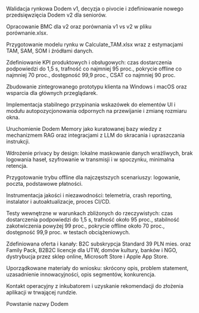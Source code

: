 Walidacja rynkowa Dodem v1, decyzja o pivocie i zdefiniowanie nowego przedsięwzięcia Dodem v2 dla seniorów.

Opracowanie BMC dla v2 oraz porównania v1 vs v2 w pliku porównanie.xlsx.

Przygotowanie modelu rynku w Calculate_TAM.xlsx wraz z estymacjami TAM, SAM, SOM i źródłami danych.

Zdefiniowanie KPI produktowych i obsługowych: czas dostarczenia podpowiedzi do 1,5 s, trafność co najmniej 95 proc., pokrycie offline co najmniej 70 proc., dostępność 99,9 proc., CSAT co najmniej 90 proc.

Zbudowanie zintegrowanego prototypu klienta na Windows i macOS oraz wsparcia dla głównych przeglądarek.

Implementacja stabilnego przypinania wskazówek do elementów UI i modułu autopozycjonowania odpornych na przewijanie i zmianę rozmiaru okna.

Uruchomienie Dodem Memory jako kuratowanej bazy wiedzy z mechanizmem RAG oraz integracjami z LLM do skracania i upraszczania instrukcji.

Wdrożenie privacy by design: lokalne maskowanie danych wrażliwych, brak logowania haseł, szyfrowanie w transmisji i w spoczynku, minimalna retencja.

Przygotowanie trybu offline dla najczęstszych scenariuszy: logowanie, poczta, podstawowe płatności.

Instrumentacja jakości i niezawodności: telemetria, crash reporting, instalator i autoaktualizacje, proces CI/CD.

Testy wewnętrzne w warunkach zbliżonych do rzeczywistych: czas dostarczenia podpowiedzi do 1,5 s, trafność około 95 proc., stabilność zakotwiczenia powyżej 99 proc., pokrycie offline około 70 proc., dostępność 99,9 proc. w testach obciążeniowych.

Zdefiniowana oferta i kanały: B2C subskrypcja Standard 39 PLN mies. oraz Family Pack, B2B2C licencje dla UTW, domów kultury, banków i NGO, dystrybucja przez sklep online, Microsoft Store i Apple App Store.

Uporządkowane materiały do wniosku: skrócony opis, problem statement, uzasadnienie innowacyjności, opis segmentów, konkurencja.

Kontakt operacyjny z inkubatorem i uzyskanie rekomendacji do złożenia aplikacji w trwającej rundzie.



Powstanie nazwy Dodem

